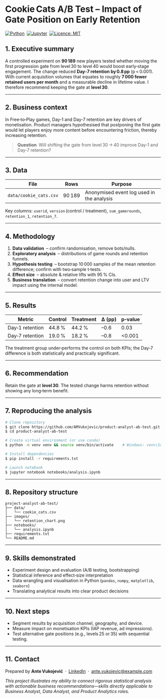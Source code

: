 # Cookie Cats A/B Test – Impact of Gate Position on Early Retention

[![Python](https://img.shields.io/badge/python-3.9%2B-blue)](https://www.python.org/) [![Jupyter](https://img.shields.io/badge/jupyter-notebook-orange)](https://jupyter.org/) [![Licence: MIT](https://img.shields.io/badge/license-MIT-green)](LICENSE)

## 1. Executive summary

A controlled experiment on **90 189** new players tested whether moving the first progression gate from level 30 to level 40 would boost early‑stage engagement. The change reduced **Day‑7 retention by 0.8 pp** (p < 0.001). With current acquisition volumes that equates to roughly **7 000 fewer retained users per month** and a measurable decline in lifetime value. I therefore recommend keeping the gate at **level 30**.

---

## 2. Business context

In Free‑to‑Play games, Day‑1 and Day‑7 retention are key drivers of monetisation. Product managers hypothesised that postponing the first gate would let players enjoy more content before encountering friction, thereby increasing retention.

> **Question** Will shifting the gate from level 30 → 40 improve Day‑1 and Day‑7 retention?

---

## 3. Data

| File                   | Rows   | Purpose                                   |
| ---------------------- | ------ | ----------------------------------------- |
| `data/cookie_cats.csv` | 90 189 | Anonymised event log used in the analysis |

Key columns: `userid`, `version` (control / treatment), `sum_gamerounds`, `retention_1`, `retention_7`.

---

## 4. Methodology

1. **Data validation** – confirm randomisation, remove bots/nulls.
2. **Exploratory analysis** – distributions of game rounds and retention funnels.
3. **Hypothesis testing** – bootstrap 10 000 samples of the mean retention difference; confirm with two‑sample t‑tests.
4. **Effect size** – absolute & relative lifts with 95 % CIs.
5. **Business translation** – convert retention change into user and LTV impact using the internal model.

---

## 5. Results

| Metric          | Control | Treatment | Δ (pp) | p‑value |
| --------------- | ------- | --------- | ------ | ------- |
| Day‑1 retention | 44.8 %  | 44.2 %    | –0.6   | 0.03    |
| Day‑7 retention | 19.0 %  | 18.2 %    | –0.8   | <0.001  |

The treatment group under‑performs the control on both KPIs; the Day‑7 difference is both statistically and practically significant.

---

## 6. Recommendation

Retain the gate at **level 30**. The tested change harms retention without showing any long‑term benefit.

---

## 7. Reproducing the analysis

```bash
# Clone repository
$ git clone https://github.com/AMVukojevic/product-analyst-ab-test.git
$ cd product-analyst-ab-test

# Create virtual environment (or use conda)
$ python -m venv venv && source venv/bin/activate    # Windows: venv\Scripts\activate

# Install dependencies
$ pip install -r requirements.txt

# Launch notebook
$ jupyter notebook notebooks/analysis.ipynb
```

---

## 8. Repository structure

```
project-analyst-ab-test/
├── data/
│   └── cookie_cats.csv
├── images/
│   └── retention_chart.png
├── notebooks/
│   └── analysis.ipynb
├── requirements.txt
└── README.md
```

---

## 9. Skills demonstrated

* Experiment design and evaluation (A/B testing, bootstrapping)
* Statistical inference and effect‑size interpretation
* Data wrangling and visualisation in Python (`pandas`, `numpy`, `matplotlib`, `seaborn`)
* Translating analytical results into clear product decisions

---

## 10. Next steps

* Segment results by acquisition channel, geography, and device.
* Measure impact on monetisation KPIs (IAP revenue, ad impressions).
* Test alternative gate positions (e.g., levels 25 or 35) with sequential testing.

---

## 11. Contact

Prepared by **Ante Vukojević** · [LinkedIn](https://www.linkedin.com/in/ante-vukoj) · [ante.vukojevic@example.com](mailto:ante.vukojevic@example.com)

*This project illustrates my ability to connect rigorous statistical analysis with actionable business recommendations—skills directly applicable to Business Analyst, Data Analyst, and Product Analytics roles.*
